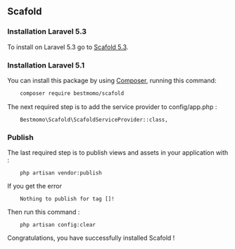## Scafold ##

### Installation Laravel 5.3 ###

To install on Laravel 5.3 go to [Scafold 5.3](https://github.com/marcus-campos/scafold).

### Installation Laravel 5.1 ###

You can install this package by using [Composer](http://getcomposer.org), running this command:
```sh
    composer require bestmomo/scafold
```

The next required step is to add the service provider to config/app.php :
```
    Bestmomo\Scafold\ScafoldServiceProvider::class,
```

### Publish ###

The last required step is to publish views and assets in your application with :
```
    php artisan vendor:publish
```

If you get the error
```
    Nothing to publish for tag []!
```

Then run this command :

```
    php artisan config:clear
```


Congratulations, you have successfully installed Scafold !

